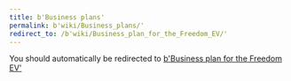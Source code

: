 ```yaml
---
title: b'Business plans'
permalink: b'wiki/Business_plans/'
redirect_to: /b'wiki/Business_plan_for_the_Freedom_EV/'
---
```


You should automatically be redirected to [b'Business plan for the Freedom EV'](/b'wiki/Business_plan_for_the_Freedom_EV/')
